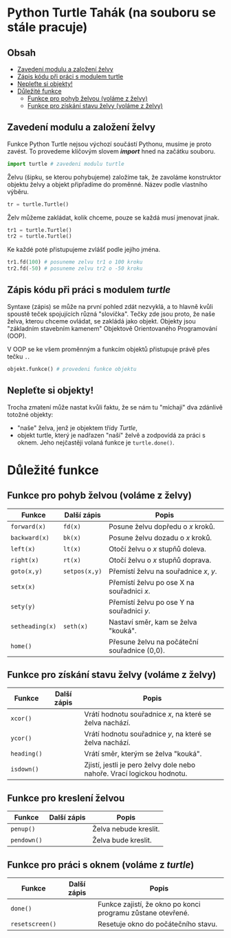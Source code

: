 # Python Turtle Tahák (na souboru se stále pracuje)

## Obsah 

- [Zavedení modulu a založení želvy](#zavedení-modulu-a-založení-želvy)
- [Zápis kódu při práci s modulem turtle](#zápis-kódu-při-práci-s-modulem-turtle)
- [Nepleťte si objekty!](#nepleťte-si-objekty)
- [Důležité funkce](#důležité-funkce)
    - [Funkce pro pohyb želvou (voláme z želvy)](#funkce-pro-pohyb-želvou-voláme-z-želvy)
    - [Funkce pro získání stavu želvy (voláme z želvy)](#funkce-pro-získání-stavu-želvy-voláme-z-želvy)

## Zavedení modulu a založení želvy

Funkce Python Turtle nejsou výchozí součástí Pythonu, musíme je proto zavést. To provedeme klíčovým slovem ***import*** hned na začátku souboru.

```python
import turtle # zavedeni modulu turtle
```

Želvu (šipku, se kterou pohybujeme) založíme tak, že zavoláme konstruktor objektu želvy a objekt připřadíme do proměnné. Název podle vlastního výběru.

```python
tr = turtle.Turtle()
```

Želv můžeme zakládat, kolik chceme, pouze se každá musí jmenovat jinak.

```python
tr1 = turtle.Turtle()
tr2 = turtle.Turtle()
```

Ke každé poté přistupujeme zvlášť podle jejího jména.

```python
tr1.fd(100) # posuneme zelvu tr1 o 100 kroku
tr2.fd(-50) # posuneme zelvu tr2 o -50 kroku
```
## Zápis kódu při práci s modulem *turtle*

Syntaxe (zápis) se může na první pohled zdát nezvyklá, a to hlavně kvůli spoustě teček spojujících různá "slovíčka". Tečky zde jsou proto, že naše želva, kterou chceme ovládat, se zakládá jako objekt. Objekty jsou "základním stavebním kamenem" Objektově Orientovaného Programování (OOP).

V OOP se ke všem proměnným a funkcím objektů přistupuje právě přes tečku ```.```.

```python
objekt.funkce() # provedeni funkce objektu
```

## Nepleťte si objekty!

Trocha zmatení může nastat kvůli faktu, že se nám tu "míchají" dva zdánlivě totožné objekty:
- "naše" želva, jenž je objektem třídy *Turtle*,
- objekt turtle, který je nadřazen "naší" želvě a zodpovídá za práci s oknem. Jeho nejčastěji volaná funkce je ```turtle.done()```.

# Důležité funkce

## Funkce pro pohyb želvou (voláme z želvy)

|Funkce|Další zápis|Popis|
|-|-|-|
|```forward(x)```|```fd(x)```|Posune želvu dopředu o *x* kroků.|
|```backward(x)```|```bk(x)```|Posune želvu dozadu o *x* kroků.|
|```left(x)```|```lt(x)```|Otočí želvu o *x* stupňů doleva.|
|```right(x)```|```rt(x)```|Otočí želvu o *x* stupňů doprava.|
|```goto(x,y)```|```setpos(x,y)```|Přemístí želvu na souřadnice *x*, *y*.|
|```setx(x)```||Přemístí želvu po ose X na souřadnici *x*.|
|```sety(y)```||Přemístí želvu po ose Y na souřadnici *y*.|
|```setheading(x)```|```seth(x)```|Nastaví směr, kam se želva "kouká".|
|```home()```||Přesune želvu na počáteční souřadnice (0,0).|

## Funkce pro získání stavu želvy (voláme z želvy)

|Funkce|Další zápis|Popis|
|-|-|-|
|```xcor()```||Vrátí hodnotu souřadnice *x*, na které se želva nachází.|
|```ycor()```||Vrátí hodnotu souřadnice *y*, na které se želva nachází.|
|```heading()```||Vrátí směr, kterým se želva "kouká".|
|```isdown()```||Zjistí, jestli je pero želvy dole nebo nahoře. Vrací logickou hodnotu.|

## Funkce pro kreslení želvou

|Funkce|Další zápis|Popis|
|-|-|-|
|```penup()```||Želva nebude kreslit.|
|```pendown()```||Želva bude kreslit.|

## Funkce pro práci s oknem (voláme z *turtle*)

|Funkce|Další zápis|Popis|
|-|-|-|
|```done()```||Funkce zajistí, že okno po konci programu zůstane otevřené.|
|```resetscreen()```||Resetuje okno do počátečního stavu.|

